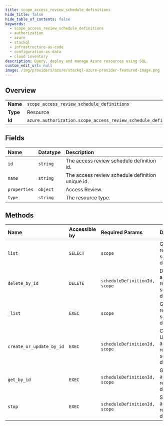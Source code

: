 ```yaml
---
title: scope_access_review_schedule_definitions
hide_title: false
hide_table_of_contents: false
keywords:
  - scope_access_review_schedule_definitions
  - authorization
  - azure    
  - stackql
  - infrastructure-as-code
  - configuration-as-data
  - cloud inventory
description: Query, deploy and manage Azure resources using SQL
custom_edit_url: null
image: /img/providers/azure/stackql-azure-provider-featured-image.png
---
```

  
    

## Overview
<table><tbody>
<tr><td><b>Name</b></td><td><code>scope_access_review_schedule_definitions</code></td></tr>
<tr><td><b>Type</b></td><td>Resource</td></tr>
<tr><td><b>Id</b></td><td><code>azure.authorization.scope_access_review_schedule_definitions</code></td></tr>
</tbody></table>

## Fields
| Name | Datatype | Description |
|:-----|:---------|:------------|
| `id` | `string` | The access review schedule definition id. |
| `name` | `string` | The access review schedule definition unique id. |
| `properties` | `object` | Access Review. |
| `type` | `string` | The resource type. |
## Methods
| Name | Accessible by | Required Params | Description |
|:-----|:--------------|:----------------|:------------|
| `list` | `SELECT` | `scope` | Get access review schedule definitions |
| `delete_by_id` | `DELETE` | `scheduleDefinitionId, scope` | Delete access review schedule definition |
| `_list` | `EXEC` | `scope` | Get access review schedule definitions |
| `create_or_update_by_id` | `EXEC` | `scheduleDefinitionId, scope` | Create or Update access review schedule definition. |
| `get_by_id` | `EXEC` | `scheduleDefinitionId, scope` | Get single access review definition |
| `stop` | `EXEC` | `scheduleDefinitionId, scope` | Stop access review definition |
